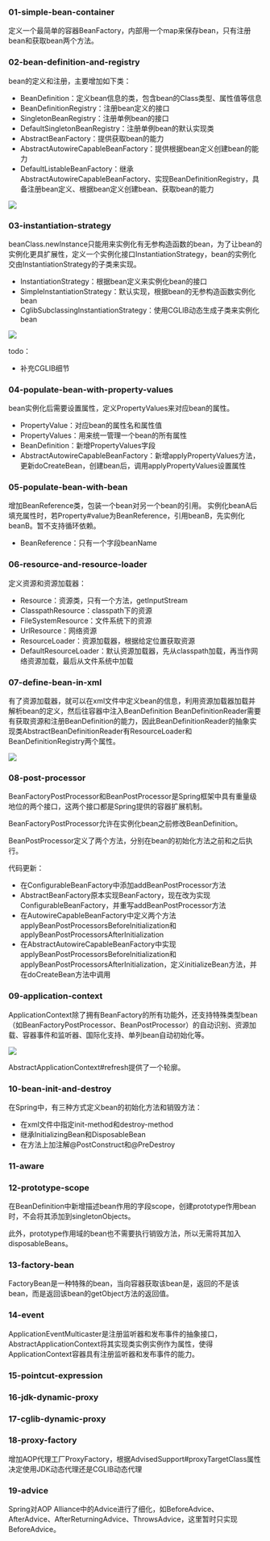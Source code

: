 ### 01-simple-bean-container
定义一个最简单的容器BeanFactory，内部用一个map来保存bean，只有注册bean和获取bean两个方法。

### 02-bean-definition-and-registry
bean的定义和注册，主要增加如下类：
- BeanDefinition：定义bean信息的类，包含bean的Class类型、属性值等信息
- BeanDefinitionRegistry：注册bean定义的接口
- SingletonBeanRegistry：注册单例bean的接口
- DefaultSingletonBeanRegistry：注册单例bean的默认实现类
- AbstractBeanFactory：提供获取bean的能力
- AbstractAutowireCapableBeanFactory：提供根据bean定义创建bean的能力
- DefaultListableBeanFactory：继承AbstractAutowireCapableBeanFactory、实现BeanDefinitionRegistry，具备注册bean定义、根据bean定义创建bean、获取bean的能力

![](./assets/DefaultListableBeanFactory.png)

### 03-instantiation-strategy
beanClass.newInstance只能用来实例化有无参构造函数的bean，为了让bean的实例化更具扩展性，定义一个实例化接口InstantiationStrategy，bean的实例化交由InstantiationStrategy的子类来实现。
- InstantiationStrategy：根据bean定义来实例化bean的接口
- SimpleInstantiationStrategy：默认实现，根据bean的无参构造函数实例化bean
- CglibSubclassingInstantiationStrategy：使用CGLIB动态生成子类来实例化bean

![](./assets/InstantiationStrategy.png)

todo：
- 补充CGLIB细节

### 04-populate-bean-with-property-values
bean实例化后需要设置属性，定义PropertyValues来对应bean的属性。
- PropertyValue：对应bean的属性名和属性值
- PropertyValues：用来统一管理一个bean的所有属性
- BeanDefinition：新增PropertyValues字段
- AbstractAutowireCapableBeanFactory：新增applyPropertyValues方法，更新doCreateBean，创建bean后，调用applyPropertyValues设置属性

### 05-populate-bean-with-bean
增加BeanReference类，包装一个bean对另一个bean的引用。
实例化beanA后填充属性时，若Property#value为BeanReference，引用beanB，先实例化beanB。暂不支持循环依赖。
- BeanReference：只有一个字段beanName

### 06-resource-and-resource-loader
定义资源和资源加载器：
- Resource：资源类，只有一个方法，getInputStream
- ClasspathResource：classpath下的资源
- FileSystemResource：文件系统下的资源
- UrlResource：网络资源
- ResourceLoader：资源加载器，根据给定位置获取资源
- DefaultResourceLoader：默认资源加载器，先从classpath加载，再当作网络资源加载，最后从文件系统中加载

### 07-define-bean-in-xml
有了资源加载器，就可以在xml文件中定义bean的信息，利用资源加载器加载并解析bean的定义，然后往容器中注入BeanDefinition
BeanDefinitionReader需要有获取资源和注册BeanDefinition的能力，因此BeanDefinitionReader的抽象实现类AbstractBeanDefinitionReader有ResourceLoader和BeanDefinitionRegistry两个属性。

![](./assets/DefaultListableBeanFactory2.png)

### 08-post-processor
BeanFactoryPostProcessor和BeanPostProcessor是Spring框架中具有重量级地位的两个接口，这两个接口都是Spring提供的容器扩展机制。

BeanFactoryPostProcessor允许在实例化bean之前修改BeanDefinition。

BeanPostProcessor定义了两个方法，分别在bean的初始化方法之前和之后执行。

代码更新：
- 在ConfigurableBeanFactory中添加addBeanPostProcessor方法
- AbstractBeanFactory原本实现BeanFactory，现在改为实现ConfigurableBeanFactory，并重写addBeanPostProcessor方法
- 在AutowireCapableBeanFactory中定义两个方法applyBeanPostProcessorsBeforeInitialization和applyBeanPostProcessorsAfterInitialization
- 在AbstractAutowireCapableBeanFactory中实现applyBeanPostProcessorsBeforeInitialization和applyBeanPostProcessorsAfterInitialization，定义initializeBean方法，并在doCreateBean方法中调用

### 09-application-context
ApplicationContext除了拥有BeanFactory的所有功能外，还支持特殊类型bean（如BeanFactoryPostProcessor、BeanPostProcessor）的自动识别、资源加载、容器事件和监听器、国际化支持、单列bean自动初始化等。

![](./assets/ClassPathXmlApplicationContext.png)

AbstractApplicationContext#refresh提供了一个轮廓。

### 10-bean-init-and-destroy
在Spring中，有三种方式定义bean的初始化方法和销毁方法：
- 在xml文件中指定init-method和destroy-method
- 继承InitializingBean和DisposableBean
- 在方法上加注解@PostConstruct和@PreDestroy

### 11-aware 

### 12-prototype-scope 
在BeanDefinition中新增描述bean作用的字段scope，创建prototype作用bean时，不会将其添加到singletonObjects。

此外，prototype作用域的bean也不需要执行销毁方法，所以无需将其加入disposableBeans。

### 13-factory-bean 
FactoryBean是一种特殊的bean，当向容器获取该bean是，返回的不是该bean，而是返回该bean的getObject方法的返回值。

### 14-event
ApplicationEventMulticaster是注册监听器和发布事件的抽象接口，AbstractApplicationContext将其实现类实例实例作为属性，使得ApplicationContext容器具有注册监听器和发布事件的能力。

### 15-pointcut-expression 

### 16-jdk-dynamic-proxy 

### 17-cglib-dynamic-proxy 

### 18-proxy-factory
增加AOP代理工厂ProxyFactory，根据AdvisedSupport#proxyTargetClass属性决定使用JDK动态代理还是CGLIB动态代理

### 19-advice 
Spring对AOP Alliance中的Advice进行了细化，如BeforeAdvice、AfterAdvice、AfterReturningAdvice、ThrowsAdvice，这里暂时只实现BeforeAdvice。
